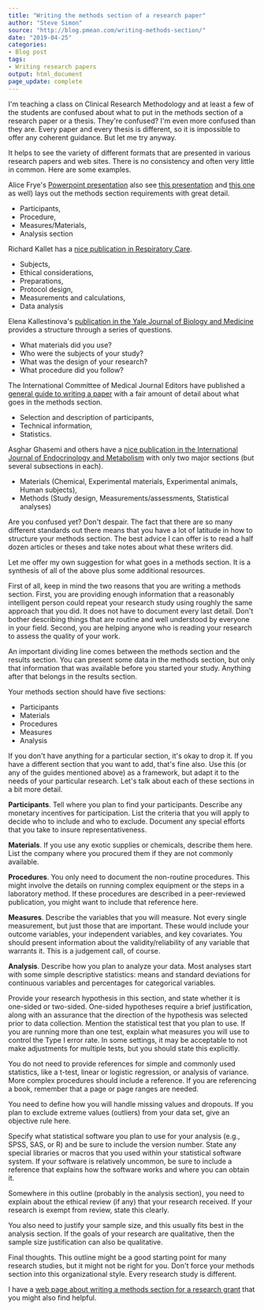 ```yaml
---
title: "Writing the methods section of a research paper"
author: "Steve Simon"
source: "http://blog.pmean.com/writing-methods-section/"
date: "2019-04-25"
categories:
- Blog post
tags:
- Writing research papers
output: html_document
page_update: complete
---
```


I'm teaching a class on Clinical Research Methodology and at least a few of the students are confused about what to put in the methods section of a research paper or a thesis. They're confused? I'm even more confused than they are. Every paper and every thesis is different, so it is impossible to offer any coherent guidance. But let me try anyway.

<!---More--->

It helps to see the variety of different formats that are presented in various research papers and web sites. There is no consistency and often very little in common. Here are some examples.

Alice Frye's [Powerpoint presentation][fry1]  also see [this presentation][fry2] and [this one][fry3] as well) lays out the methods section requirements with great detail.

+ Participants,
+ Procedure,
+ Measures/Materials,
+ Analysis section

Richard Kallet has a [nice publication in Respiratory Care][kal1].

+ Subjects,
+ Ethical considerations,
+ Preparations,
+ Protocol design,
+ Measurements and calculations,
+ Data analysis

Elena Kallestinova's [publication in the Yale Journal of Biology and Medicine][kal2] provides a structure through a series of questions.

+ What materials did you use?
+ Who were the subjects of your study?
+ What was the design of your research?
+ What procedure did you follow?

The International Committee of Medical Journal Editors have published a [general guide to writing a paper][icm1] with a fair amount of detail about what goes in the methods section.

+ Selection and description of participants,
+ Technical information,
+ Statistics.

Asghar Ghasemi and others have a [nice publication in the International Journal of Endocrinology and Metabolism][gha1] with only two major sections (but several subsections in each).

+ Materials (Chemical, Experimental materials, Experimental animals, Human subjects),
+ Methods (Study design, Measurements/assessments, Statistical analyses)

Are you confused yet? Don't despair. The fact that there are so many different standards out there means that you have a lot of latitude in how to structure your methods section. The best advice I can offer is to read a half dozen articles or theses and take notes about what these writers did.

Let me offer my own suggestion for what goes in a methods section. It is a synthesis of all of the above plus some additional resources.

First of all, keep in mind the two reasons that you are writing a methods section. First, you are providing enough information that a reasonably intelligent person could repeat your research study using roughly the same approach that you did. It does not have to document every last detail. Don't bother describing things that are routine and well understood by everyone in your field. Second, you are helping anyone who is reading your research to assess the quality of your work.

An important dividing line comes between the methods section and the results section. You can present some data in the methods section, but only that information that was available before you started your study. Anything after that belongs in the results section.

Your methods section should have five sections:

+ Participants
+ Materials
+ Procedures
+ Measures
+ Analysis

If you don't have anything for a particular section, it's okay to drop it. If you have a different section that you want to add, that's fine also. Use this (or any of the guides mentioned above) as a framework, but adapt it to the needs of your particular research. Let's talk about each of these sections in a bit more detail.

**Participants**. Tell where you plan to find your participants. Describe any monetary incentives for participation. List the criteria that you will apply to decide who to include and who to exclude. Document any special efforts that you take to insure representativeness.

**Materials**. If you use any exotic supplies or chemicals, describe them here. List the company where you procured them if they are not commonly available.

**Procedures**. You only need to document the non-routine procedures. This might involve the details on running complex equipment or the steps in a laboratory method. If these procedures are described in a peer-reviewed publication, you might want to include that reference here.

**Measures**. Describe the variables that you will measure. Not every single measurement, but just those that are important. These would include your outcome variables, your independent variables, and key covariates. You should present information about the validity/reliability of any variable that warrants it. This is a judgement call, of course.

**Analysis**. Describe how you plan to analyze your data. Most analyses start with some simple descriptive statistics: means and standard deviations for continuous variables and percentages for categorical variables.

Provide your research hypothesis in this section, and state whether it is one-sided or two-sided. One-sided hypotheses require a brief justification, along with an assurance that the direction of the hypothesis was selected prior to data collection. Mention the statistical test that you plan to use. If you are running more than one test, explain what measures you will use to control the Type I error rate. In some settings, it may be acceptable to not make adjustments for multiple tests, but you should state this explicitly.

You do not need to provide references for simple and commonly used statistics, like a t-test, linear or logistic regression, or analysis of variance. More complex procedures should include a reference. If you are referencing a book, remember that a page or page ranges are needed.

You need to define how you will handle missing values and dropouts. If you plan to exclude extreme values (outliers) from your data set, give an objective rule here.

Specify what statistical software you plan to use for your analysis (e.g., SPSS, SAS, or R) and be sure to include the version number. State any special libraries or macros that you used within your statistical software system. If your software is relatively uncommon, be sure to include a reference that explains how the software works and where you can obtain it.

Somewhere in this outline (probably in the analysis section), you need to explain about the ethical review (if any) that your research received. If your research is exempt from review, state this clearly.

You also need to justify your sample size, and this usually fits best in the analysis section. If the goals of your research are qualitative, then the sample size justification can also be qualitative.

Final thoughts. This outline might be a good starting point for many research studies, but it might not be right for you. Don't force your methods section into this organizational style. Every research study is different.

I have a [web page about writing a methods section for a research grant][sim3] that you might also find helpful.

[fry1]: https://www.uml.edu/Images/Writing%20a%20Method%20Section-Participants_tcm18-117657.pptx
[fry2]: https://www.uml.edu/Images/Writing%20a%20Method%20Section-Procedure_tcm18-117659.pptx
[fry3]: https://www.uml.edu/Images/Writing%20a%20Method%20Section-Measures_tcm18-117658.pptx
[gha1]: https://www.ncbi.nlm.nih.gov/pmc/articles/PMC6413392/
[icm1]: http://icmje.org/recommendations/browse/manuscript-preparation/preparing-for-submission.html
[kal1]: http://rc.rcjournal.com/content/49/10/1229
[kal2]: https://www.ncbi.nlm.nih.gov/pmc/articles/PMC3178846/
[sim3]: http://www.pmean.com/01/methods.html
